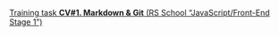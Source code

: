 [Training task **CV#1. Markdown & Git** (RS School “JavaScript/Front-End Stage 1”)](https://yuriybiakov.github.io/rsschool-cv/cv)